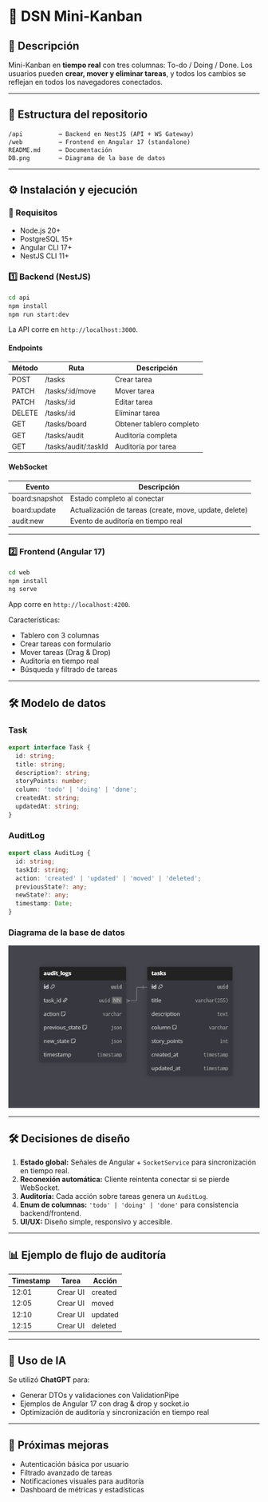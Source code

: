 # 📝 DSN Mini-Kanban

## 🚀 Descripción

Mini-Kanban en **tiempo real** con tres columnas: To-do / Doing / Done. Los usuarios pueden **crear, mover y eliminar tareas**, y todos los cambios se reflejan en todos los navegadores conectados.

---

## 📂 Estructura del repositorio

```
/api          → Backend en NestJS (API + WS Gateway)
/web          → Frontend en Angular 17 (standalone)
README.md     → Documentación
DB.png        → Diagrama de la base de datos
```

---

## ⚙️ Instalación y ejecución

### 🔧 Requisitos

* Node.js 20+
* PostgreSQL 15+
* Angular CLI 17+
* NestJS CLI 11+

### 1️⃣ Backend (NestJS)

```bash
cd api
npm install
npm run start:dev
```

La API corre en `http://localhost:3000`.

#### Endpoints

| Método | Ruta                  | Descripción              |
| ------ | --------------------- | ------------------------ |
| POST   | /tasks                | Crear tarea              | 
| PATCH  | /tasks/\:id/move      | Mover tarea              |
| PATCH  | /tasks/\:id           | Editar tarea             | 
| DELETE | /tasks/\:id           | Eliminar tarea           |
| GET    | /tasks/board          | Obtener tablero completo |
| GET    | /tasks/audit          | Auditoría completa       | 
| GET    | /tasks/audit/\:taskId | Auditoría por tarea      |

#### WebSocket

| Evento          | Descripción                                            |
| --------------- | ------------------------------------------------------ |
| board\:snapshot | Estado completo al conectar                            |
| board\:update   | Actualización de tareas (create, move, update, delete) |
| audit\:new      | Evento de auditoría en tiempo real                     |

---

### 2️⃣ Frontend (Angular 17)

```bash
cd web
npm install
ng serve
```

App corre en `http://localhost:4200`.

Características:

* Tablero con 3 columnas
* Crear tareas con formulario
* Mover tareas (Drag & Drop)
* Auditoría en tiempo real
* Búsqueda y filtrado de tareas

---

## 🛠️ Modelo de datos

### Task

```ts
export interface Task {
  id: string;
  title: string;
  description?: string;
  storyPoints: number;
  column: 'todo' | 'doing' | 'done';
  createdAt: string;
  updatedAt: string;
}
```

### AuditLog

```ts
export class AuditLog {
  id: string;
  taskId: string;
  action: 'created' | 'updated' | 'moved' | 'deleted';
  previousState?: any;
  newState?: any;
  timestamp: Date;
}
```

### Diagrama de la base de datos

![Diagrama de la base de datos](/DB.png)

---

## 🛠️ Decisiones de diseño

1. **Estado global:** Señales de Angular + `SocketService` para sincronización en tiempo real.
2. **Reconexión automática:** Cliente reintenta conectar si se pierde WebSocket.
3. **Auditoría:** Cada acción sobre tareas genera un `AuditLog`.
4. **Enum de columnas:** `'todo' | 'doing' | 'done'` para consistencia backend/frontend.
5. **UI/UX:** Diseño simple, responsivo y accesible.

---

## 📊 Ejemplo de flujo de auditoría

| Timestamp | Tarea    | Acción  | 
| --------- | -------- | ------- | 
| 12:01     | Crear UI | created | 
| 12:05     | Crear UI | moved   | 
| 12:10     | Crear UI | updated | 
| 12:15     | Crear UI | deleted | 

---

## 🤖 Uso de IA

Se utilizó **ChatGPT** para:

* Generar DTOs y validaciones con ValidationPipe
* Ejemplos de Angular 17 con drag & drop y socket.io
* Optimización de auditoría y sincronización en tiempo real

---

## 📌 Próximas mejoras

* Autenticación básica por usuario
* Filtrado avanzado de tareas
* Notificaciones visuales para auditoría
* Dashboard de métricas y estadísticas
